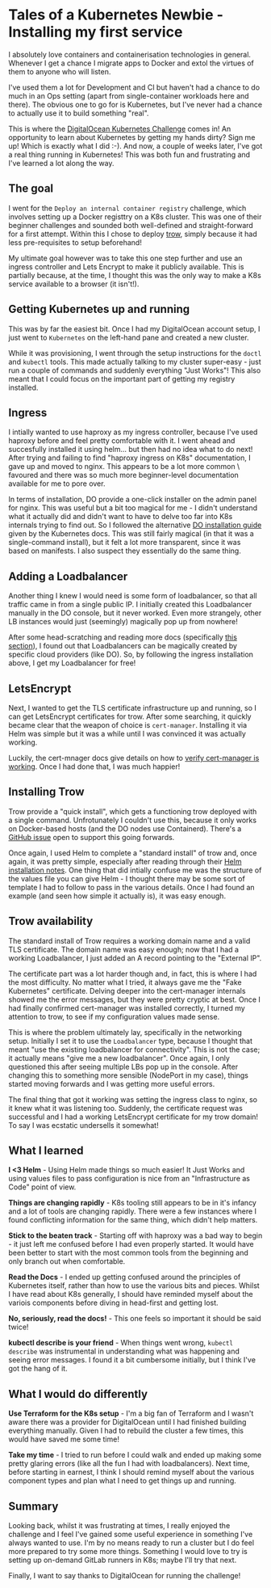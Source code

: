 # Tales of a Kubernetes Newbie - Installing my first service

I absolutely love containers and containerisation technologies in general.  Whenever I get a chance I migrate apps to Docker and extol the virtues of them to anyone who will listen.

I've used them a lot for Development and CI but haven't had a chance to do much in an Ops setting (apart from single-container workloads here and there).  The obvious one to go for is Kubernetes, but I've never had a chance to actually use it to build something "real".

This is where the [DigitalOcean Kubernetes Challenge](https://www.digitalocean.com/community/pages/kubernetes-challenge) comes in!  An opportunity to learn about Kubernetes by getting my hands dirty?  Sign me up!  Which is exactly what I did :-).  And now, a couple of weeks later, I've got a real thing running in Kubernetes!  This was both fun and frustrating and I've learned a lot along the way.

## The goal

I went for the `Deploy an internal container registry` challenge, which involves setting up a Docker registtry on a K8s cluster.  This was one of their beginner challenges and sounded both well-defined and straight-forward for a first attempt.  Within this I chose to deploy [trow](https://trow.io/), simply because it had less pre-requisites to setup beforehand!

My ultimate goal however was to take this one step further and use an ingress controller and Lets Encrypt to make it publicly available.  This is partially because, at the time, I thought this was the only way to make a K8s service available to a browser (it isn't!).

## Getting Kubernetes up and running

This was by far the easiest bit.  Once I had my DigitalOcean account setup, I just went to `Kubernetes` on the left-hand pane and created a new cluster.  

While it was provisioning, I went through the setup instructions for the `doctl` and `kubectl` tools.  This made actually talking to my cluster super-easy - just run a couple of commands and suddenly everything "Just Works"!  This also meant that I could focus on the important part of getting my registry installed.

## Ingress

I intially wanted to use haproxy as my ingress controller, because I've used haproxy before and feel pretty comfortable with it.  I went ahead and succesfully installed it using helm... but then had no idea what to do next!  After trying and failing to find "haproxy ingress on K8s" documentation, I gave up and moved to nginx.  This appears to be a lot more common \ favoured and there was so much more beginner-level documentation available for me to pore over.

In terms of installation, DO provide a one-click installer on the admin panel for nginx.  This was useful but a bit too magical for me - I didn't understand what it actually did and didn't want to have to delve too far into K8s internals trying to find out.  So I followed the alternative [DO installation guide](https://kubernetes.github.io/ingress-nginx/deploy/#digital-ocean) given by the Kubernetes docs.  This was still fairly magical (in that it was a single-command install), but it felt a lot more transparent, since it was based on manifests.  I also suspect they essentially do the same thing.

## Adding a Loadbalancer

Another thing I knew I would need is some form of loadbalancer, so that all traffic came in from a single public IP.  I initially created this Loadbalancer manually in the DO console, but it never worked.  Even more strangely, other LB instances would just (seemingly) magically pop up from nowhere!

After some head-scratching and reading more docs (specifically [this section](https://kubernetes.io/docs/concepts/services-networking/service/#loadbalancer)), I found out that Loadbalancers can be magically created by specific cloud providers (like DO).  So, by following the ingress installation above, I get my Loadbalancer for free!

## LetsEncrypt

Next, I wanted to get the TLS certificate infrastructure up and running, so I can get LetsEncrypt certificates for trow.  After some searching, it quickly became clear that the weapon of choice is `cert-manager`.  Installing it via Helm was simple but it was a while until I was convinced it was actually working.

Luckily, the cert-mnager docs give details on how to [verify cert-manager is working](https://cert-manager.io/next-docs/installation/verify/).  Once I had done that, I was much happier!

## Installing Trow

Trow provide a "quick install", which gets a functioning trow deployed with a single command.  Unfrotunately I couldn't use this, because it only works on Docker-based hosts (and the DO nodes use Containerd).  There's a [GitHub issue](https://github.com/ContainerSolutions/trow/issues/78) open to support this going forwards.

Once again, I used Helm to complete a "standard install" of trow and, once again, it was pretty simple, especially after reading through their [Helm installation notes](https://github.com/ContainerSolutions/trow/blob/main/docs/HELM_INSTALL.md). One thing that did intially confuse me was the structure of the values file you can give Helm - I thought there may be some sort of template I had to follow to pass in the various details.  Once I had found an example (and seen how simple it actually is), it was easy enough.

## Trow availability

The standard install of Trow requires a working domain name and a valid TLS certificate.  The domain name was easy enough; now that I had a working Loadbalancer, I just added an A record pointing to the "External IP".

The certificate part was a lot harder though and, in fact, this is where I had the most difficulty.  No matter what I tried, it always gave me the "Fake Kubernetes" certificate.  Delving deeper into the cert-manager internals showed me the error messages, but they were pretty cryptic at best.  Once I had finally confirmed cert-manager was installed correctly, I turned my attention to trow, to see if my configuration values made sense.

This is where the problem ultimately lay, specifically in the networking setup.  Initially I set it to use the `Loadbalancer` type, because I thought that meant "use the existing loadbalancer for connectivity".  This is not the case; it actually means "give me a new loadbalancer".  Once again, I only questioned this after seeing multiple LBs pop up in the console.  After changing this to something more sensible (NodePort in my case), things started moving forwards and I was getting more useful errors.

The final thing that got it working was setting the ingress class to nginx, so it knew what it was listening too.  Suddenly, the certificate request was successful and I had a working LetsEncrypt certificate for my trow domain!  To say I was ecstatic undersells it somewhat!

## What I learned

**I <3 Helm** - Using Helm made things so much easier!  It Just Works and using values files to pass configuration is nice from an "Infrastructure as Code" point of view.

**Things are changing rapidly** - K8s tooling still appears to be in it's infancy and a lot of tools are changing rapidly.  There were a few instances where I found conflicting information for the same thing, which didn't help matters.

**Stick to the beaten track** - Starting off with haproxy was a bad way to begin - it just left me confused before I had even properly started.  It would have been better to start with the most common tools from the beginning and only branch out when comfortable.

**Read the Docs** - I ended up getting confused around the principles of Kubernetes itself, rather than how to use the various bits and pieces.  Whilst I have read about K8s generally, I should have reminded myself about the variois components before diving in head-first and getting lost.

**No, seriously, read the docs!** - This one feels so important it should be said twice!

**kubectl describe is your friend** - When things went wrong, `kubectl describe` was instrumental in understanding what was happening and seeing error messages. I found it a bit cumbersome initially, but I think I've got the hang of it.

## What I would do differently

**Use Terraform for the K8s setup** - I'm a big fan of Terraform and I wasn't aware there was a provider for DigitalOcean until I had finished building everything manually.  Given I had to rebuild the cluster a few times, this would have saved me some time!

**Take my time** - I tried to run before I could walk and ended up making some pretty glaring errors (like all the fun I had with loadbalancers).  Next time, before starting in earnest, I think I should remind myself about the various component types and plan what I need to get things up and running.

## Summary

Looking back, whilst it was frustrating at times, I really enjoyed the challenge and I feel I've gained some useful experience in something I've always wanted to use.  I'm by no means ready to run a cluster but I do feel more prepared to try some more things.  Something I would love to try is setting up on-demand GitLab runners in K8s; maybe I'll try that next.

Finally, I want to say thanks to DigitalOcean for running the challenge!
